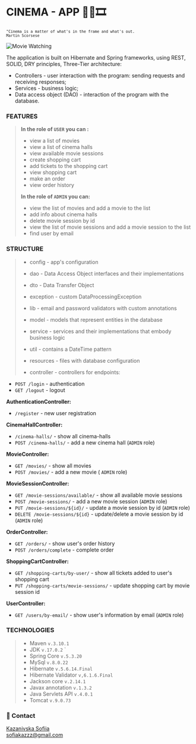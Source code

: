 # __CINEMA - APP 🍿👀🎞__

<sub>   
	
	"Cinema is a matter of what's in the frame and what's out.
	Martin Scorsese
	
 </sub>
 
 ![Movie Watching](https://media.giphy.com/media/ZcnTGzZtdOg5i/giphy.gif)

The application is built on Hibernate and Spring frameworks, using REST, SOLID, DRY principles, Three-Tier architecture:

- Controllers - user interaction with the program: sending requests and receiving responses;
- Services - business logic;
- Data access object (DAO) - interaction of the program with the database.


###  FEATURES
> __In the role of `USER` you can :__
>
  > - view a list of movies
  > - view a list of cinema halls
  > - view available movie sessions
  > - create shopping cart
  > - add tickets to the shopping cart
  > - view shopping cart
  > - make an order
  > - view order history
  > 
 > __In the role of `ADMIN` you can:__
>
   > - view the list of movies and add a movie to the list
   > - add info about cinema halls
   > - delete movie session by id
   > - view the list of movie sessions and add a movie session to the list
   > - find user by email




### STRUCTURE
>
>- config - app's configuration
>
>- dao - Data Access Object interfaces and their implementations
>
>- dto - Data Transfer Object
> 
>- exception - custom DataProcessingException
>
>- lib - email and password validators with custom annotations
>
>- model - models that represent entities in the database
>
>- service - services and their implementations that embody business logic
>
>- util - contains a DateTime pattern
>
>- resources - files with database configuration
>
>- controller - controllers for endpoints:

- `POST /login` - authentication
- `GET /logout` - logout


__AuthenticationController:__

- `/register` - new user registration

__CinemaHallController:__

- `/cinema-halls/` - show all cinema-halls
- `POST /cinema-halls/` - add a new cinema hall (`ADMIN` role)

__MovieController:__

- `GET /movies/` - show all movies
- `POST /movies/` - add a new movie ( `ADMIN` role)

__MovieSessionController:__

- `GET /movie-sessions/available/` - show all available movie sessions
- `POST /movie-sessions/` - add a new movie session (`ADMIN` role)
- `PUT /movie-sessions/${id}/` - update a movie session by id (`ADMIN` role)
- `DELETE /movie-sessions/${id}` - update/delete a movie session by id (`ADMIN` role)

__OrderController:__

- `GET /orders/` - show user's order history
- `POST /orders/complete` - complete order

__ShoppingCartController:__

- `GET /shopping-carts/by-user/` - show all tickets added to user's shopping cart
- `PUT /shopping-carts/movie-sessions/` - update shopping cart by movie session id

__UserController:__

- `GET /users/by-email/` - show user's information by email (`ADMIN` role)


###  TECHNOLOGIES
> - Maven `v.3.10.1`
> - JDK `v.17.0.2` `
> - Spring Core `v.5.3.20`
> - MySql `v.8.0.22`
> - Hibernate `v.5.6.14.Final`
> - Hibernate Validator `v,6.1.6.Final`
> - Jackson core `v.2.14.1`
> - Javax annotation `v.1.3.2`
> - Java Servlets API `v.4.0.1`
> - Tomcat `v.9.0.73`


### 📩 Contact
[Kazanivska Sofiia](https://www.linkedin.com/in/sofiia-kazanivska-40a413232/) <br>
sofiakazzz@gmail.com



